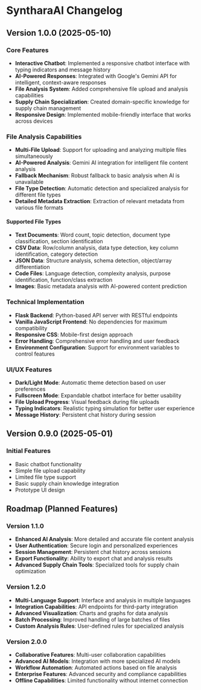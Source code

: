 # SyntharaAI Changelog

## Version 1.0.0 (2025-05-10)

### Core Features
- **Interactive Chatbot**: Implemented a responsive chatbot interface with typing indicators and message history
- **AI-Powered Responses**: Integrated with Google's Gemini API for intelligent, context-aware responses
- **File Analysis System**: Added comprehensive file upload and analysis capabilities
- **Supply Chain Specialization**: Created domain-specific knowledge for supply chain management
- **Responsive Design**: Implemented mobile-friendly interface that works across devices

### File Analysis Capabilities
- **Multi-File Upload**: Support for uploading and analyzing multiple files simultaneously
- **AI-Powered Analysis**: Gemini AI integration for intelligent file content analysis
- **Fallback Mechanism**: Robust fallback to basic analysis when AI is unavailable
- **File Type Detection**: Automatic detection and specialized analysis for different file types
- **Detailed Metadata Extraction**: Extraction of relevant metadata from various file formats

#### Supported File Types
- **Text Documents**: Word count, topic detection, document type classification, section identification
- **CSV Data**: Row/column analysis, data type detection, key column identification, category detection
- **JSON Data**: Structure analysis, schema detection, object/array differentiation
- **Code Files**: Language detection, complexity analysis, purpose identification, function/class extraction
- **Images**: Basic metadata analysis with AI-powered content prediction

### Technical Implementation
- **Flask Backend**: Python-based API server with RESTful endpoints
- **Vanilla JavaScript Frontend**: No dependencies for maximum compatibility
- **Responsive CSS**: Mobile-first design approach
- **Error Handling**: Comprehensive error handling and user feedback
- **Environment Configuration**: Support for environment variables to control features

### UI/UX Features
- **Dark/Light Mode**: Automatic theme detection based on user preferences
- **Fullscreen Mode**: Expandable chatbot interface for better usability
- **File Upload Progress**: Visual feedback during file uploads
- **Typing Indicators**: Realistic typing simulation for better user experience
- **Message History**: Persistent chat history during session

## Version 0.9.0 (2025-05-01)

### Initial Features
- Basic chatbot functionality
- Simple file upload capability
- Limited file type support
- Basic supply chain knowledge integration
- Prototype UI design

## Roadmap (Planned Features)

### Version 1.1.0
- **Enhanced AI Analysis**: More detailed and accurate file content analysis
- **User Authentication**: Secure login and personalized experiences
- **Session Management**: Persistent chat history across sessions
- **Export Functionality**: Ability to export chat and analysis results
- **Advanced Supply Chain Tools**: Specialized tools for supply chain optimization

### Version 1.2.0
- **Multi-Language Support**: Interface and analysis in multiple languages
- **Integration Capabilities**: API endpoints for third-party integration
- **Advanced Visualization**: Charts and graphs for data analysis
- **Batch Processing**: Improved handling of large batches of files
- **Custom Analysis Rules**: User-defined rules for specialized analysis

### Version 2.0.0
- **Collaborative Features**: Multi-user collaboration capabilities
- **Advanced AI Models**: Integration with more specialized AI models
- **Workflow Automation**: Automated actions based on file analysis
- **Enterprise Features**: Advanced security and compliance capabilities
- **Offline Capabilities**: Limited functionality without internet connection

